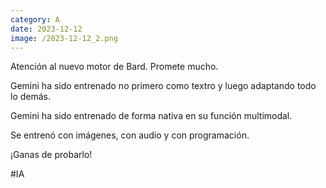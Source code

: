 ```yaml
--- 
category: A 
date: 2023-12-12 
image: /2023-12-12_2.png 
--- 
```


Atención al nuevo motor de Bard. Promete mucho. 

Gemini ha sido entrenado no primero como textro y luego adaptando todo lo demás. 

Gemini ha sido entrenado de forma nativa en su función multimodal. 

Se entrenó con imágenes, con audio y con programación. 

¡Ganas de probarlo!

#IA